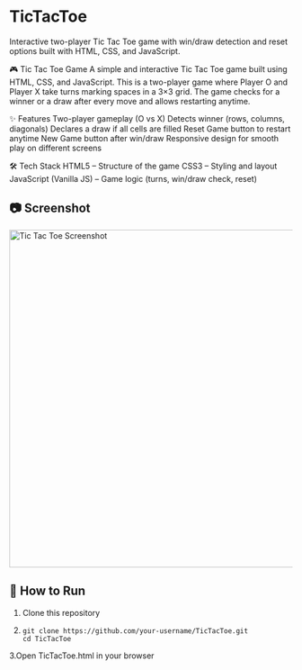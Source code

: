 # TicTacToe
Interactive two-player Tic Tac Toe game with win/draw detection and reset options built with HTML, CSS, and JavaScript.

🎮 Tic Tac Toe Game
A simple and interactive Tic Tac Toe game built using HTML, CSS, and JavaScript. This is a two-player game where Player O and Player X take turns marking spaces in a 3×3 grid. The game checks for a winner or a draw after every move and allows restarting anytime.

✨ Features
Two-player gameplay (O vs X)
Detects winner (rows, columns, diagonals)
Declares a draw if all cells are filled
Reset Game button to restart anytime
New Game button after win/draw
Responsive design for smooth play on different screens

🛠️ Tech Stack
HTML5 – Structure of the game
CSS3 – Styling and layout
JavaScript (Vanilla JS) – Game logic (turns, win/draw check, reset)

## 📷 Screenshot  
<img width="600" alt="Tic Tac Toe Screenshot" src="https://github.com/user-attachments/assets/4df45aef-5df5-423b-a408-b39f2e9bfe52" />

## 🚀 How to Run  
1. Clone this repository
2. ```
   git clone https://github.com/your-username/TicTacToe.git
   cd TicTacToe
   ```
3.Open TicTacToe.html in your browser
